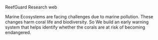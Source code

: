ReefGuard Research web

Marine Ecosystems are facing challenges due to marine pollution. These changes harm coral life and biodiversity. So We build an early warning system that helps identify whether the corals are at risk of becoming endangered.
